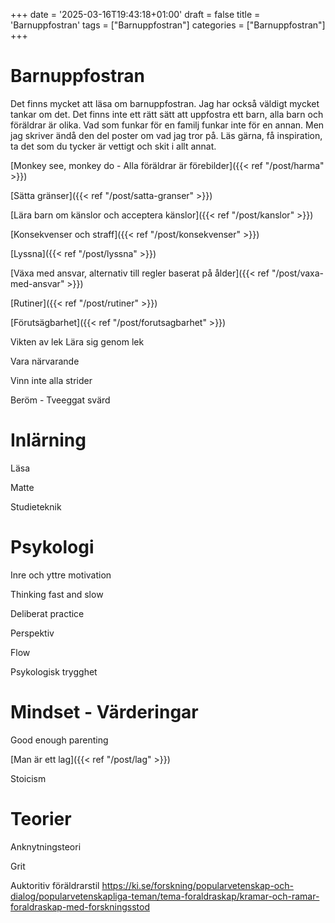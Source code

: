 +++
date = '2025-03-16T19:43:18+01:00'
draft = false
title = 'Barnuppfostran'
tags = ["Barnuppfostran"]
categories = ["Barnuppfostran"]
+++

# Barnuppfostran
Det finns mycket att läsa om barnuppfostran. Jag har också väldigt mycket tankar om det. Det finns inte ett rätt sätt att uppfostra ett barn, alla barn och föräldrar är olika. Vad som funkar för en familj funkar inte för en annan. Men jag skriver ändå den del poster om vad jag tror på. Läs gärna, få inspiration, ta det som du tycker är vettigt och skit i allt annat.

[Monkey see, monkey do - Alla föräldrar är förebilder]({{< ref "/post/harma" >}})

[Sätta gränser]({{< ref "/post/satta-granser" >}})

[Lära barn om känslor och acceptera känslor]({{< ref "/post/kanslor" >}})

[Konsekvenser och straff]({{< ref "/post/konsekvenser" >}})

[Lyssna]({{< ref "/post/lyssna" >}})

[Växa med ansvar, alternativ till regler baserat på ålder]({{< ref "/post/vaxa-med-ansvar" >}})

[Rutiner]({{< ref "/post/rutiner" >}})

[Förutsägbarhet]({{< ref "/post/forutsagbarhet" >}})

Vikten av lek Lära sig genom lek<!-- TODO -->

Vara närvarande

Vinn inte alla strider

Beröm - Tveeggat svärd

# Inlärning

Läsa

Matte

Studieteknik

# Psykologi
Inre och yttre motivation<!-- TODO -->

Thinking fast and slow

Deliberat practice

Perspektiv

Flow

Psykologisk trygghet

# Mindset - Värderingar<!-- Eventuellt flytta -->
Good enough parenting<!-- TODO-->

[Man är ett lag]({{< ref "/post/lag" >}})

Stoicism

# Teorier
Anknytningsteori

Grit

Auktoritiv föräldrarstil
https://ki.se/forskning/popularvetenskap-och-dialog/popularvetenskapliga-teman/tema-foraldraskap/kramar-och-ramar-foraldraskap-med-forskningsstod

